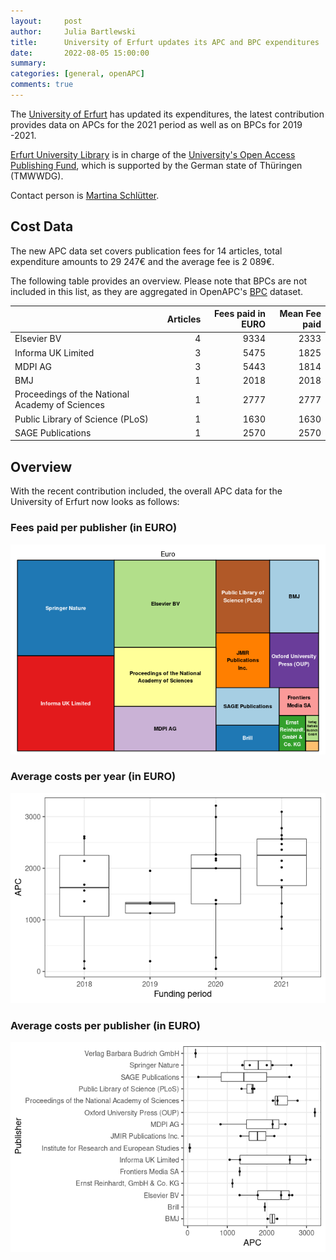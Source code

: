 ```yaml
---
layout:     post
author:     Julia Bartlewski
title:      University of Erfurt updates its APC and BPC expenditures
date:       2022-08-05 15:00:00
summary:    
categories: [general, openAPC]
comments: true
---
```





The [University of Erfurt](https://www.uni-erfurt.de/en/) has updated its expenditures, the latest contribution provides data on APCs for the 2021 period as well as on BPCs for 2019 -2021.

[Erfurt University Library](https://www.uni-erfurt.de/en/erfurt-university-library) is in charge of the [University's Open Access Publishing Fund](https://www.uni-erfurt.de/en/bibliothek/forschen-und-publizieren/publizieren-1/open-access-publikationsfonds), which is supported by the German state of Thüringen (TMWWDG).

Contact person is [Martina Schlütter](<mailto:martina.schluetter@uni-erfurt.de>).


## Cost Data



The new APC data set covers publication fees for 14 articles, total expenditure amounts to 29 247€ and the average fee is 2 089€.

The following table provides an overview. Please note that BPCs are not included in this list, as they are aggregated in OpenAPC's [BPC](https://github.com/OpenAPC/openapc-de/blob/master/data/bpc.csv) dataset.



|                                                | Articles| Fees paid in EURO| Mean Fee paid|
|:-----------------------------------------------|--------:|-----------------:|-------------:|
|Elsevier BV                                     |        4|              9334|          2333|
|Informa UK Limited                              |        3|              5475|          1825|
|MDPI AG                                         |        3|              5443|          1814|
|BMJ                                             |        1|              2018|          2018|
|Proceedings of the National Academy of Sciences |        1|              2777|          2777|
|Public Library of Science (PLoS)                |        1|              1630|          1630|
|SAGE Publications                               |        1|              2570|          2570|

## Overview

With the recent contribution included, the overall APC data for the University of Erfurt now looks as follows: 

### Fees paid per publisher (in EURO)

![plot of chunk tree_erfurt_2022_08_05_full](/figure/tree_erfurt_2022_08_05_full-1.png)

###  Average costs per year (in EURO)

![plot of chunk box_erfurt_2022_08_05_year_full](/figure/box_erfurt_2022_08_05_year_full-1.png)

###  Average costs per publisher (in EURO)

![plot of chunk box_erfurt_2022_08_05_publisher_full](/figure/box_erfurt_2022_08_05_publisher_full-1.png)
